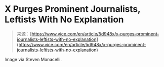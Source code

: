 <!--yml
category: 未分类
date: 2024-05-27 14:37:57
-->

# X Purges Prominent Journalists, Leftists With No Explanation

> 来源：[https://www.vice.com/en/article/5d948x/x-purges-prominent-journalists-leftists-with-no-explanation](https://www.vice.com/en/article/5d948x/x-purges-prominent-journalists-leftists-with-no-explanation)

Image via Steven Monacelli.